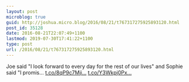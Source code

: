 ```yaml
---
layout: post
microblog: true
guid: http://joshua.micro.blog/2016/08/21/t767317275925893120.html
post_id: 35128
date: 2016-08-21T22:07:49+1100
lastmod: 2019-07-30T17:41:22+1100
type: post
url: /2016/08/21/t767317275925893120.html
---
```

Joe said "I look forward to every day for the rest of our lives" and Sophie said "I promis… [t.co/8qP9c7Mji...](https://t.co/8qP9c7MjiB) [t.co/Y3Wkpj0Px...](https://t.co/Y3Wkpj0Px2)

